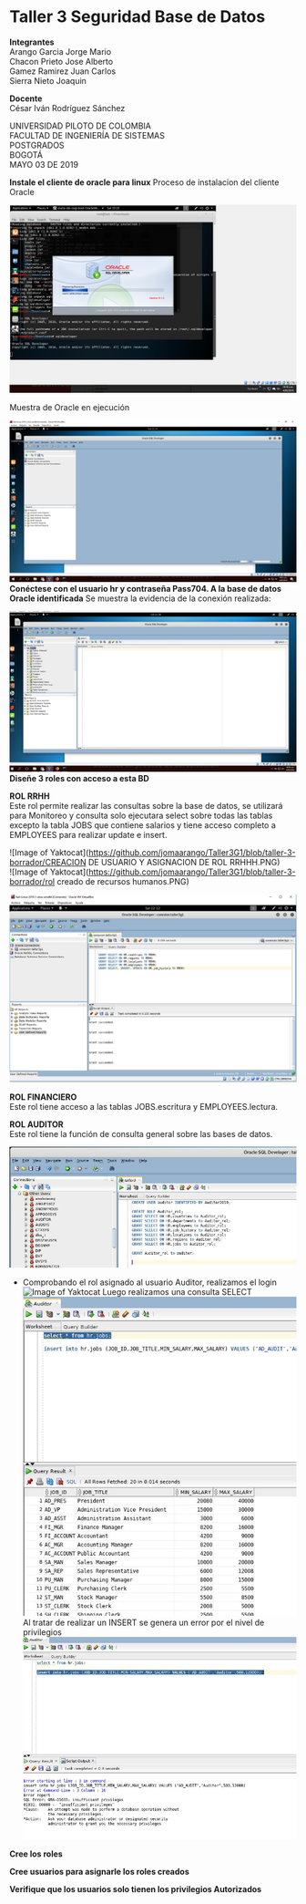 # Taller 3 Seguridad Base de Datos   


**Integrantes**  
Arango Garcia Jorge Mario   
Chacon Prieto Jose Alberto   
Gamez Ramirez Juan Carlos   
Sierra Nieto Joaquin   

**Docente**   
César Iván Rodríguez Sánchez   

UNIVERSIDAD PILOTO DE COLOMBIA   
FACULTAD DE INGENIERÍA DE SISTEMAS   
POSTGRADOS   
BOGOTÁ   
MAYO 03 DE 2019   



**Instale el cliente de oracle para linux**
Proceso de instalacion del cliente Oracle  

![Image of Yaktocat](https://raw.githubusercontent.com/jomaarango/Taller3G1/taller-3-borrador/accesoDB.PNG) 



Muestra de Oracle en ejecución  

![Image of Yaktocat](https://raw.githubusercontent.com/jomaarango/Taller3G1/taller-3-borrador/OracleInstalado.JPG)  
**Conéctese con el usuario hr y contraseña Pass704. A la base de datos Oracle identificada**
Se muestra la evidencia de la conexión realizada:  

![Image of Yaktocat](https://raw.githubusercontent.com/jomaarango/Taller3G1/taller-3-borrador/Conexion.JPG) 
**Diseñe 3 roles con acceso a esta BD** 

**ROL RRHH**  
Este rol permite realizar las consultas sobre la base de datos, se utilizará para Monitoreo y consulta solo ejecutara select sobre todas las tablas excepto la tabla JOBS que contiene salarios y tiene acceso completo a EMPLOYEES para realizar update e insert.

![Image of Yaktocat](https://github.com/jomaarango/Taller3G1/blob/taller-3-borrador/CREACION  DE USUARIO Y ASIGNACION DE ROL RRHHH.PNG)  
![Image of Yaktocat](https://github.com/jomaarango/Taller3G1/blob/taller-3-borrador/rol creado de recursos humanos.PNG)  

![Image of Yaktocat](https://github.com/jomaarango/Taller3G1/blob/taller-3-borrador/configuriacion%20de%20permisos%20del%20rol%20RRHH.PNG)  

**ROL FINANCIERO**  
Este rol tiene acceso a las tablas JOBS.escritura y EMPLOYEES.lectura.  

**ROL AUDITOR**  
Este rol tiene la función de consulta general sobre las bases de datos. 

![Image of Yaktocat](https://raw.githubusercontent.com/jomaarango/Taller3G1/taller-3-borrador/Rolauditor.JPG)  

* Comprobando el rol asignado al usuario Auditor, realizamos el login
![Image of Yaktocat](https://raw.githubusercontent.com/jomaarango/Taller3G1/taller-3-borrador/loginauditor.JPG)
  Luego realizamos una consulta SELECT 
![Image of Yaktocat](https://raw.githubusercontent.com/jomaarango/Taller3G1/taller-3-borrador/selectauditor.JPG)
  Al tratar de realizar un INSERT se genera un error por el nivel de privilegios
![Image of Yaktocat](https://raw.githubusercontent.com/jomaarango/Taller3G1/taller-3-borrador/insertauditor.JPG)

**Cree los roles** 

**Cree usuarios para asignarle los roles creados** 

**Verifique que los usuarios solo tienen los privilegios  Autorizados**
